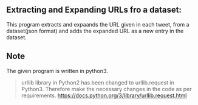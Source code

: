 ## Extracting and Expanding URLs fro a dataset:
This program extracts and expaands the URL given in each tweet, from a dataset(json format) and adds the expanded URL as a new entry in the dataset. 



## Note

The given program is written in python3. 

> urllib library in Python2 has been changed to urllib.request in Python3. Therefore make the necessary changes in the code as per requirements. https://docs.python.org/3/library/urllib.request.html
